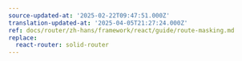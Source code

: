 ```yaml
---
source-updated-at: '2025-02-22T09:47:51.000Z'
translation-updated-at: '2025-04-05T21:27:24.000Z'
ref: docs/router/zh-hans/framework/react/guide/route-masking.md
replace:
  react-router: solid-router
---
```

